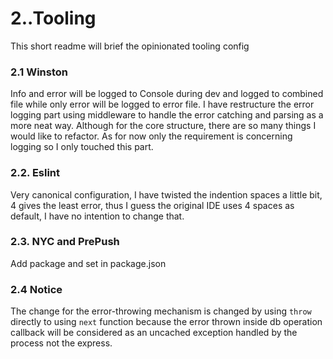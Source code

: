 # 2..Tooling
This short readme will brief the opinionated tooling config

### 2.1 Winston
Info and error will be logged to Console during dev and logged to combined file while only error will be logged to error file. I have restructure the error logging part using middleware to handle the error catching and parsing as a more neat way. Although for the core structure, there are so many things I would like to refactor. As for now only the requirement is concerning logging so I only touched this part. 

### 2.2. Eslint
Very canonical configuration, I have twisted the indention spaces a little bit, 4 gives the least error, thus I guess the original IDE uses 4 spaces as default, I have no intention to change that. 

### 2.3. NYC and PrePush
Add package and set in package.json

### 2.4 Notice
The change for the error-throwing mechanism is changed by using `throw` directly to using `next` function because the error thrown inside db operation callback will be considered as an uncached exception handled by the process not the express.


